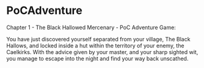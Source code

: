 # PoCAdventure
Chapter 1 - The Black Hallowed Mercenary - PoC Adventure Game:

You have just discovered yourself separated from your village, The Black Hallows, and locked inside a hut within the territory of your enemy, the Caelkirks. With the advice given by your master, and your sharp sighted wit, you manage to escape into the night and find your way back unscathed. 

